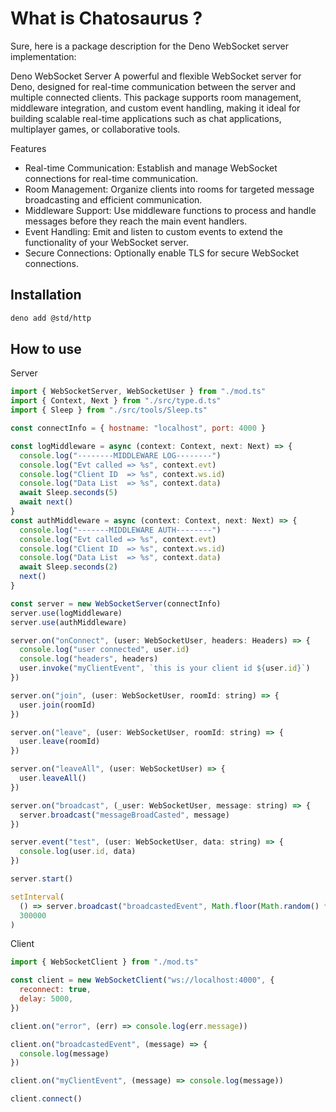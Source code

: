 # What is Chatosaurus ?

Sure, here is a package description for the Deno WebSocket server implementation:

Deno WebSocket Server
A powerful and flexible WebSocket server for Deno, designed for real-time communication between the server and multiple connected clients. This package supports room management, middleware integration, and custom event handling, making it ideal for building scalable real-time applications such as chat applications, multiplayer games, or collaborative tools.

Features

- Real-time Communication: Establish and manage WebSocket connections for real-time communication.
- Room Management: Organize clients into rooms for targeted message broadcasting and efficient communication.
- Middleware Support: Use middleware functions to process and handle messages before they reach the main event handlers.
- Event Handling: Emit and listen to custom events to extend the functionality of your WebSocket server.
- Secure Connections: Optionally enable TLS for secure WebSocket connections.

## Installation

```sh
deno add @std/http
```

## How to use

Server

```js
import { WebSocketServer, WebSocketUser } from "./mod.ts"
import { Context, Next } from "./src/type.d.ts"
import { Sleep } from "./src/tools/Sleep.ts"

const connectInfo = { hostname: "localhost", port: 4000 }

const logMiddleware = async (context: Context, next: Next) => {
  console.log("--------MIDDLEWARE LOG--------")
  console.log("Evt called => %s", context.evt)
  console.log("Client ID  => %s", context.ws.id)
  console.log("Data List  => %s", context.data)
  await Sleep.seconds(5)
  await next()
}
const authMiddleware = async (context: Context, next: Next) => {
  console.log("-------MIDDLEWARE AUTH--------")
  console.log("Evt called => %s", context.evt)
  console.log("Client ID  => %s", context.ws.id)
  console.log("Data List  => %s", context.data)
  await Sleep.seconds(2)
  next()
}

const server = new WebSocketServer(connectInfo)
server.use(logMiddleware)
server.use(authMiddleware)

server.on("onConnect", (user: WebSocketUser, headers: Headers) => {
  console.log("user connected", user.id)
  console.log("headers", headers)
  user.invoke("myClientEvent", `this is your client id ${user.id}`)
})

server.on("join", (user: WebSocketUser, roomId: string) => {
  user.join(roomId)
})

server.on("leave", (user: WebSocketUser, roomId: string) => {
  user.leave(roomId)
})

server.on("leaveAll", (user: WebSocketUser) => {
  user.leaveAll()
})

server.on("broadcast", (_user: WebSocketUser, message: string) => {
  server.broadcast("messageBroadCasted", message)
})

server.event("test", (user: WebSocketUser, data: string) => {
  console.log(user.id, data)
})

server.start()

setInterval(
  () => server.broadcast("broadcastedEvent", Math.floor(Math.random() * 10000)),
  300000
)
```

Client

```js
import { WebSocketClient } from "./mod.ts"

const client = new WebSocketClient("ws://localhost:4000", {
  reconnect: true,
  delay: 5000,
})

client.on("error", (err) => console.log(err.message))

client.on("broadcastedEvent", (message) => {
  console.log(message)
})

client.on("myClientEvent", (message) => console.log(message))

client.connect()
```
